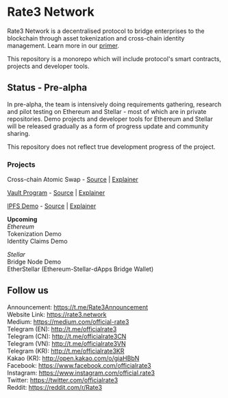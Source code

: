 # Rate3 Network
Rate3 Network is a decentralised protocol to bridge enterprises to the blockchain through asset tokenization and cross-chain identity management. Learn more in our [primer](https://s3-ap-southeast-1.amazonaws.com/rate3/Rate3_Investor_Primer.pdf).

This repository is a monorepo which will include protocol's smart contracts, projects and developer tools.

## Status - Pre-alpha
In pre-alpha, the team is intensively doing requirements gathering, research and pilot testing on Ethereum and Stellar - most of which are in private repositories. Demo projects and developer tools for Ethereum and Stellar will be released gradually as a form of progress update and community sharing.

This repository does not reflect true development progress of the project.


### Projects
Cross-chain Atomic Swap - [Source](https://github.com/rate-engineering/rate3-cross-chain) | [Explainer](https://medium.com/official-rate3/cross-chain-atomic-swaps-check-out-our-github-now-a554d74e2f1a)

[Vault Program](https://vault.rate3.network) - [Source](https://github.com/rate-engineering/rate3-locking-release) | [Explainer](https://medium.com/official-rate3/step-by-step-guide-to-locking-your-rte-tokens-8ca849579bf5)

[IPFS Demo](https://ipfs.demo.rate3.network) - [Source](https://github.com/rate-engineering/rate3-monorepo/tree/dev/packages/demo/ipfs) | [Explainer](https://medium.com/official-rate3/rate3-ipfs-demo-daf6f27f0a4a)

**Upcoming**\
_Ethereum_\
Tokenization Demo\
Identity Claims Demo

_Stellar_\
Bridge Node Demo\
EtherStellar (Ethereum-Stellar-dApps Bridge Wallet)




## Follow us
Announcement: https://t.me/Rate3Announcement \
Website Link: https://rate3.network \
Medium: https://medium.com/official-rate3 \
Telegram (EN): http://t.me/officialrate3 \
Telegram (CN): http://t.me/officialrate3CN \
Telegram (VN): http://t.me/officialrate3VN \
Telegram (KR): http://t.me/officialrate3KR \
Kakao (KR): http://open.kakao.com/o/giaHBbN \
Facebook: https://www.facebook.com/officialrate3 \
Instagram: https://www.instagram.com/official.rate3 \
Twitter: https://twitter.com/officialrate3 \
Reddit: https://reddit.com/r/Rate3
